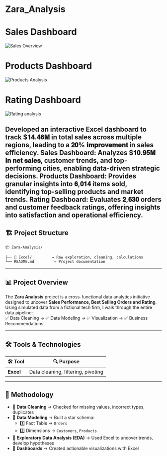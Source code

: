 # Zara_Analysis



# Sales Dashboard
![Sales Overview](https://github.com/user-attachments/assets/4ce30a0e-1c9b-4333-84a5-d7db958019b7)

# Products Dashboard
![Products Analysis](https://github.com/user-attachments/assets/627656fe-5d16-497b-ad83-ab387ee273c5)

# Rating Dashboard
![Rating analysis](https://github.com/user-attachments/assets/22edfe1f-cce8-412b-b4c8-8f24b6147bcb)


Developed an interactive Excel dashboard to track $𝟏𝟒.𝟒𝟔𝐌 in total sales across multiple regions,
leading to a 𝟐𝟎% 𝐢𝐦𝐩𝐫𝐨𝐯𝐞𝐦𝐞𝐧𝐭 in sales efficiency.
Sales Dashboard: Analyzes $𝟏𝟎.𝟗𝟓𝐌 𝐢𝐧 𝐧𝐞𝐭 𝐬𝐚𝐥𝐞𝐬, customer trends, and top-performing cities, enabling data-driven strategic decisions.
Products Dashboard: Provides granular insights into 𝟔,𝟎𝟏𝟒 items sold, identifying top-selling products and market trends.
Rating Dashboard: Evaluates 𝟐,𝟔𝟑𝟎 orders and customer feedback ratings, offering insights into satisfaction and operational efficiency.
---

## 🏗 **Project Structure**

```plaintext
📦 Zara-Analysis/

├── 📂 Excel/         → Raw exploration, cleaning, calculations
└── README.md         → Project documentation
```

---

## 📊 **Project Overview**

The **Zara Analysis** project is a cross-functional data analytics initiative designed to uncover **Sales Performance, Best Selling Orders and Rating**.  
Using simulated data from a fictional tech firm, I walk through the entire data pipeline:  
✅ Data Cleaning → ✅ Data Modeling → ✅ Visualization → ✅ Business Recommendations.

---

## 🛠 **Tools & Technologies**

| 🛠 Tool       | 🔍 Purpose                                    |
|--------------|---------------------------------------------|
| **Excel**    | Data cleaning, filtering, pivoting          |

---

## 🧪 **Methodology**

- 🔹 **Data Cleaning** → Checked for missing values, incorrect types, duplicates  
- 🔹 **Data Modeling** → Built a star schema:
  - 1️⃣ Fact Table → `Orders`  
  - 2️⃣ Dimensions → `Customers`, `Products`  
- 🔹 **Exploratory Data Analysis (EDA)** → Used Excel to uncover trends, develop hypotheses  
- 🔹 **Dashboards** → Created actionable visualizations with Excel

